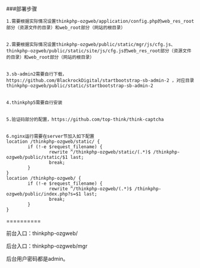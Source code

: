 ###部署步骤

	1.需要根据实际情况设置thinkphp-ozgweb/application/config.php的web_res_root部分（资源文件的目录）和web_root部分（网站的根目录）

	
	2.需要根据实际情况设置thinkphp-ozgweb/public/static/mgr/js/cfg.js、thinkphp-ozgweb/public/static/site/js/cfg.js的web_res_root部分（资源文件的目录）和web_root部分（网站的根目录）
	

	3.sb-admin2需要自行下载，https://github.com/BlackrockDigital/startbootstrap-sb-admin-2 ，对应目录thinkphp-ozgweb/public/static/startbootstrap-sb-admin-2


	4.thinkphp5需要自行安装
	
	
	5.验证码部分的配置，https://github.com/top-think/think-captcha
	
	
	6.nginx运行需要在server节加入如下配置	
	location /thinkphp-ozgweb/static/ {
            if (!-e $request_filename) {
                    rewrite ^/thinkphp-ozgweb/static/(.*)$ /thinkphp-ozgweb/public/static/$1 last;
                    break;
            }
    }
    location /thinkphp-ozgweb/ {
            if (!-e $request_filename) {
                    rewrite ^/thinkphp-ozgweb/(.*)$ /thinkphp-ozgweb/public/index.php?s=$1 last;
                    break;
            }
    }
	

==========

前台入口：thinkphp-ozgweb/

后台入口：thinkphp-ozgweb/mgr


后台用户密码都是admin。
